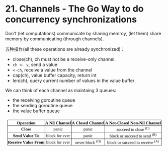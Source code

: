 
# 21. Channels - The Go Way to do concurrency synchronizations

Don't (let computations) communicate by sharing memroy, (let them) share memory by communicating (through channels).

五种操作(all these operations are already synchronized)：

- close(ch), ch must not be a receive-only channel.
- `ch <- v`, send a value
- `<-ch`, receive a value from the channel
- cap(ch), value buffer capacity, return int
- len(ch), query current number of values in the value buffer

We can think of each channel as maintaing 3 queues:
- the receiving goroutine queue
- the sending goroutine queue
- the value buffer queue

![](./channel.png)
